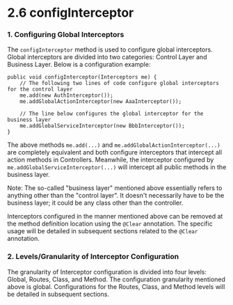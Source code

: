 # 2.6 configInterceptor
### 1. Configuring Global Interceptors

The `configInterceptor` method is used to configure global interceptors. Global interceptors are divided into two categories: Control Layer and Business Layer. Below is a configuration example:
```
public void configInterceptor(Interceptors me) {
    // The following two lines of code configure global interceptors for the control layer
    me.add(new AuthInterceptor());
    me.addGlobalActionInterceptor(new AaaInterceptor());
    
    // The line below configures the global interceptor for the business layer
    me.addGlobalServiceInterceptor(new BbbInterceptor());
}
```
The above methods `me.add(...)` and `me.addGlobalActionInterceptor(...)` are completely equivalent and both configure interceptors that intercept all action methods in Controllers. Meanwhile, the interceptor configured by `me.addGlobalServiceInterceptor(...)` will intercept all public methods in the business layer.

Note: The so-called "business layer" mentioned above essentially refers to anything other than the "control layer". It doesn't necessarily have to be the business layer; it could be any class other than the controller.

Interceptors configured in the manner mentioned above can be removed at the method definition location using the `@Clear` annotation. The specific usage will be detailed in subsequent sections related to the `@Clear` annotation.

### 2. Levels/Granularity of Interceptor Configuration
The granularity of Interceptor configuration is divided into four levels: Global, Routes, Class, and Method. The configuration granularity mentioned above is global. Configurations for the Routes, Class, and Method levels will be detailed in subsequent sections.